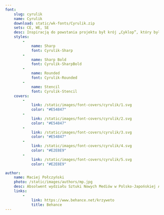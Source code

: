 ```yaml
---
font:
    slug: cyrulik
    name: Cyrulik
    download: static/wk-fonts/Cyrulik.zip
    sets: CE, WE, SE
    desc: Inspiracją do powstania projektu był krój „Cyklop”, który był używany w przedwojennej gazecie „Cyrulik Warszawski”. Wersja „stencil” inspirowana jest technicznymi napisami występującymi na różnego rodzaju urządzeniach mechaniczno-elektrycznych w Warszawie. Krój „Cyrulik” łączący mocny i wyrazisty rysunek liter z delikatymi i nowoczesnymi detalami. Całość projektu ma oddawać współczesny klimat i charakter warszawskich ulic.
    styles:
        -
            name: Sharp
            font: Cyrulik-Sharp
        -
            name: Sharp Bold
            font: Cyrulik-SharpBold
        -
            name: Rounded
            font: Cyrulik-Rounded
        -
            name: Stencil
            font: Cyrulik-Stencil
    covers:
        -
            link: /static/images/font-covers/cyrulik/1.svg
            color: "#E54847"
        -
            link: /static/images/font-covers/cyrulik/2.svg
            color: "#E54847"
        -
            link: /static/images/font-covers/cyrulik/3.svg
            color: "#E54847"
        -
            link: /static/images/font-covers/cyrulik/4.svg
            color: "#E2E8E9"
        -
            link: /static/images/font-covers/cyrulik/5.svg
            color: "#E2E8E9"

author:
    name: Maciej Połczyński
    photo: /static/images/authors/mp.jpg
    desc: Absolwent wydziału Sztuki Nowych Mediów w Polsko-Japońskiej Akademii Technik Komputerowych w Warszawie. Zajmuję się projektowanie krojów pisma, brandingiem i animacją. Stypendysta Type Directors Club.
    links:
        -
            link: https://www.behance.net/krzyweto
            title: Behance
---
```

